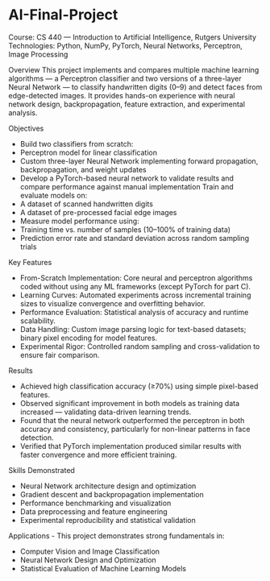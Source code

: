 # AI-Final-Project
Course: CS 440 — Introduction to Artificial Intelligence, Rutgers University
Technologies: Python, NumPy, PyTorch, Neural Networks, Perceptron, Image Processing

Overview
This project implements and compares multiple machine learning algorithms — a Perceptron classifier and two versions of a three-layer Neural Network — to classify handwritten digits (0–9) and detect faces from edge-detected images. It provides hands-on experience with neural network design, backpropagation, feature extraction, and experimental analysis.

Objectives
- Build two classifiers from scratch:
- Perceptron model for linear classification
- Custom three-layer Neural Network implementing forward propagation, backpropagation, and weight updates
- Develop a PyTorch-based neural network to validate results and compare performance against manual implementation
Train and evaluate models on:
- A dataset of scanned handwritten digits
- A dataset of pre-processed facial edge images
- Measure model performance using:
- Training time vs. number of samples (10–100% of training data)
- Prediction error rate and standard deviation across random sampling trials

Key Features
- From-Scratch Implementation: Core neural and perceptron algorithms coded without using any ML frameworks (except PyTorch for part C).
- Learning Curves: Automated experiments across incremental training sizes to visualize convergence and overfitting behavior.
- Performance Evaluation: Statistical analysis of accuracy and runtime scalability.
- Data Handling: Custom image parsing logic for text-based datasets; binary pixel encoding for model features.
- Experimental Rigor: Controlled random sampling and cross-validation to ensure fair comparison.

Results
- Achieved high classification accuracy (≥70%) using simple pixel-based features.
- Observed significant improvement in both models as training data increased — validating data-driven learning trends.
- Found that the neural network outperformed the perceptron in both accuracy and consistency, particularly for non-linear patterns in face detection.
- Verified that PyTorch implementation produced similar results with faster convergence and more efficient training.

Skills Demonstrated
- Neural Network architecture design and optimization
- Gradient descent and backpropagation implementation
- Performance benchmarking and visualization
- Data preprocessing and feature engineering
- Experimental reproducibility and statistical validation

Applications - 
This project demonstrates strong fundamentals in:
- Computer Vision and Image Classification
- Neural Network Design and Optimization
- Statistical Evaluation of Machine Learning Models
